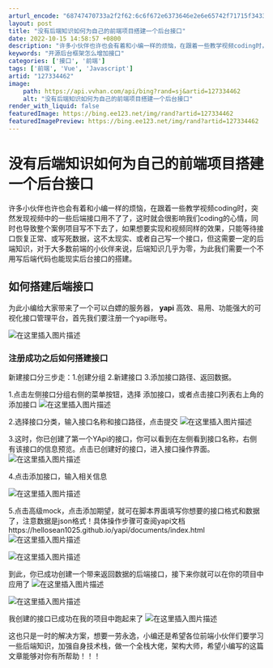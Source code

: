 ```yaml
---
arturl_encode: "68747470733a2f2f62:6c6f672e6373646e2e6e65742f71715f34333433393035312f:61727469636c652f64657461696c732f313237333334343632"
layout: post
title: "没有后端知识如何为自己的前端项目搭建一个后台接口"
date: 2022-10-15 14:58:57 +0800
description: "许多小伙伴也许也会有着和小编一样的烦恼，在跟着一些教学视频coding时，突然发现视频中的一些后端接"
keywords: "开源后台框架怎么增加接口"
categories: ['接口', '前端']
tags: ['前端', 'Vue', 'Javascript']
artid: "127334462"
image:
    path: https://api.vvhan.com/api/bing?rand=sj&artid=127334462
    alt: "没有后端知识如何为自己的前端项目搭建一个后台接口"
render_with_liquid: false
featuredImage: https://bing.ee123.net/img/rand?artid=127334462
featuredImagePreview: https://bing.ee123.net/img/rand?artid=127334462
---
```


# 没有后端知识如何为自己的前端项目搭建一个后台接口

许多小伙伴也许也会有着和小编一样的烦恼，在跟着一些教学视频coding时，突然发现视频中的一些后端接口用不了了，这时就会很影响我们coding的心情，同时也导致整个案例项目写不下去了，如果想要实现和视频同样的效果，只能等待接口恢复正常、或写死数据，这不太现实、或者自己写一个接口，但这需要一定的后端知识，对于大多数前端的小伙伴来说，后端知识几乎为零，为此我们需要一个不用写后端代码也能现实后台接口的搭建。

## 如何搭建后端接口

为此小编给大家带来了一个可以白嫖的服务器，
**yapi**
高效、易用、功能强大的可视化接口管理平台，首先我们要注册一个yapi账号。
  
![在这里插入图片描述](https://i-blog.csdnimg.cn/blog_migrate/9291504190d2bdc0a6ece4e18e4d9664.png#pic_center)

### 注册成功之后如何搭建接口

新建接口分三步走：1.创建分组 2.新建接口 3.添加接口路径、返回数据。
  
1.点击左侧接口分组右侧的菜单按钮，选择 添加接口，或者点击接口列表右上角的 添加接口
![在这里插入图片描述](https://i-blog.csdnimg.cn/blog_migrate/6c6559e0d9d2b474bda56fa512eb9165.png#pic_center)
  
2.选择接口分类，输入接口名称和接口路径，点击提交
![在这里插入图片描述](https://i-blog.csdnimg.cn/blog_migrate/d9f9667dccd57d4c3cdf033ace68cf9a.png#pic_center)
  
3.这时，你已创建了第一个YApi的接口，你可以看到在左侧看到接口名称，右侧有该接口的信息预览。点击已创建好的接口，进入接口操作界面。
![在这里插入图片描述](https://i-blog.csdnimg.cn/blog_migrate/441c2cff0b82882b3293f37281b0a6be.png#pic_center)

4.点击添加接口，输入相关信息
  
![在这里插入图片描述](https://i-blog.csdnimg.cn/blog_migrate/f5a0d8a0e6ecf4fb98a7aaaf95138b0f.png#pic_center)
  
5.点击高级mock，点击添加期望，就可在脚本界面填写你想要的接口格式和数据了，注意数据是json格式！具体操作步骤可查阅yapi文档https://hellosean1025.github.io/yapi/documents/index.html
![在这里插入图片描述](https://i-blog.csdnimg.cn/blog_migrate/1ba289006f05a3fbde29aea5b636f362.png#pic_center)
  
![在这里插入图片描述](https://i-blog.csdnimg.cn/blog_migrate/e07690f7f2b59e4cfc45e7f812150d00.png#pic_center)
  
到此，你已成功创建一个带来返回数据的后端接口，接下来你就可以在你的项目中应用了
![在这里插入图片描述](https://i-blog.csdnimg.cn/blog_migrate/47df27542ca853d742c07fb66a3b2998.png#pic_center)
  
![在这里插入图片描述](https://i-blog.csdnimg.cn/blog_migrate/e23b1ed4beac0039fc2d0baebe80739a.png#pic_center)
  
我创建的接口已成功在我的项目中跑起来了
![在这里插入图片描述](https://i-blog.csdnimg.cn/blog_migrate/d4d0c681678953061a0906d0c1e0c276.png#pic_center)
  
这也只是一时的解决方案，想要一劳永逸，小编还是希望各位前端小伙伴们要学习一些后端知识，加强自身技术栈，做一个全栈大佬，架构大师，希望小编写的这篇文章能够对你有所帮助！！！